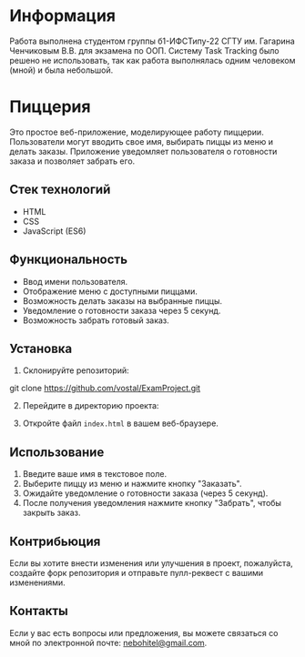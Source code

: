 # Информация 

Работа выполнена студентом группы б1-ИФСТипу-22 СГТУ им. Гагарина Ченчиковым В.В. для экзамена по ООП. Систему Task Tracking было решено не использовать, так как работа выполнялась одним человеком (мной) и была небольшой.

# Пиццерия

Это простое веб-приложение, моделирующее работу пиццерии. Пользователи могут вводить свое имя, выбирать пиццы из меню и делать заказы. Приложение уведомляет пользователя о готовности заказа и позволяет забрать его.

## Стек технологий

- HTML
- CSS
- JavaScript (ES6)

## Функциональность

- Ввод имени пользователя.
- Отображение меню с доступными пиццами.
- Возможность делать заказы на выбранные пиццы.
- Уведомление о готовности заказа через 5 секунд.
- Возможность забрать готовый заказ.

## Установка

1. Склонируйте репозиторий:

git clone https://github.com/vostal/ExamProject.git


2. Перейдите в директорию проекта:


3. Откройте файл `index.html` в вашем веб-браузере.


## Использование

1. Введите ваше имя в текстовое поле.
2. Выберите пиццу из меню и нажмите кнопку "Заказать".
3. Ожидайте уведомление о готовности заказа (через 5 секунд).
4. После получения уведомления нажмите кнопку "Забрать", чтобы закрыть заказ.


## Контрибьюция

Если вы хотите внести изменения или улучшения в проект, пожалуйста, создайте форк репозитория и отправьте пулл-реквест с вашими изменениями.

## Контакты

Если у вас есть вопросы или предложения, вы можете связаться со мной по электронной почте: nebohitel@gmail.com.
